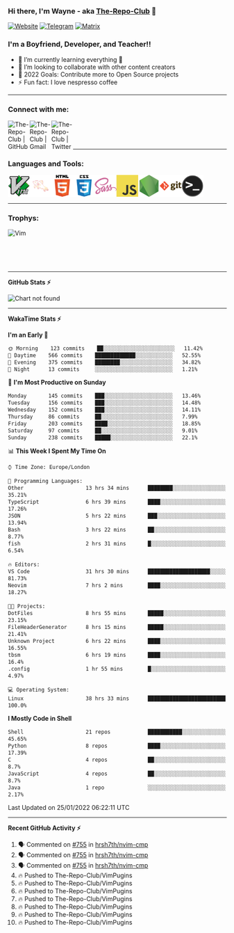### Hi there, I'm Wayne - aka [The-Repo-Club][website] 👋

[![Website](https://img.shields.io/badge/Find%20on-Github-orange.svg?colorA=44475a&colorB=bd93f9&logo=github&style=flat-square)][website]
[![Telegram](https://img.shields.io/badge/Chat%20on-Telegram-orange.svg?colorA=44475a&colorB=bd93f9&logo=telegram&style=flat-square)][telegram]
[![Matrix](https://img.shields.io/badge/Chat%20on-Matrix-orange.svg?colorA=44475a&colorB=bd93f9&logo=matrix&style=flat-square)][matrix]

### I'm a Boyfriend, Developer, and Teacher!!

- 🌱 I’m currently learning everything 🤣
- 👯 I’m looking to collaborate with other content creators
- 🥅 2022 Goals: Contribute more to Open Source projects
- ⚡ Fun fact: I love nespresso coffee

---
### Connect with me:

[<img align="left" alt="The-Repo-Club | GitHub" width="50px" src="https://img.icons8.com/nolan/64/github.png" />][website]
[<img align="left" alt="The-Repo-Club | Gmail" width="50px" src="https://img.icons8.com/nolan/64/gmail.png" />][email]
[<img align="left" alt="The-Repo-Club | Twitter" width="50px" src="https://img.icons8.com/nolan/64/telegram-app.png" />][telegram]

[website]: https://github.com/The-Repo-Club/
[email]: mailto:wayne6324@gmail.com
[telegram]: https://t.me/TheRepoClub
[matrix]: https://matrix.to/#/@the-repo-club:kde.org

<br />
<br />
<br />

---
### Languages and Tools:

<img align="left" alt="Vim" width="50px" src="https://raw.githubusercontent.com/github/explore/80688e429a7d4ef2fca1e82350fe8e3517d3494d/topics/vim/vim.png" />
<img align="left" alt="Fish" width="50px" src="https://raw.githubusercontent.com/github/explore/80688e429a7d4ef2fca1e82350fe8e3517d3494d/topics/fish/fish.png" />
<img align="left" alt="HTML5" width="50px" src="https://raw.githubusercontent.com/github/explore/80688e429a7d4ef2fca1e82350fe8e3517d3494d/topics/html/html.png" />
<img align="left" alt="CSS3" width="50px" src="https://raw.githubusercontent.com/github/explore/80688e429a7d4ef2fca1e82350fe8e3517d3494d/topics/css/css.png" />
<img align="left" alt="Sass" width="50px" src="https://raw.githubusercontent.com/github/explore/80688e429a7d4ef2fca1e82350fe8e3517d3494d/topics/sass/sass.png" />
<img align="left" alt="JavaScript" width="50px" src="https://raw.githubusercontent.com/github/explore/80688e429a7d4ef2fca1e82350fe8e3517d3494d/topics/javascript/javascript.png" />
<img align="left" alt="Node.js" width="50px" src="https://raw.githubusercontent.com/github/explore/80688e429a7d4ef2fca1e82350fe8e3517d3494d/topics/nodejs/nodejs.png" />
<img align="left" alt="Git" width="50px" src="https://raw.githubusercontent.com/github/explore/80688e429a7d4ef2fca1e82350fe8e3517d3494d/topics/git/git.png" />
<img align="left" alt="Terminal" width="50px" src="https://raw.githubusercontent.com/github/explore/80688e429a7d4ef2fca1e82350fe8e3517d3494d/topics/terminal/terminal.png" />

<br />
<br />
<br />

---
### Trophys:

<img align="left" alt="Vim" width="1200px" src="https://github-profile-trophy.vercel.app/?username=The-Repo-Club&theme=dracula&margin-w=8&margin-h=8&column=8" />

---

<br />
<br />
<br />
<br />

---
**GitHub Stats ⚡**

![Chart not found](https://github-readme-stats.vercel.app/api?username=The-Repo-Club&theme=tokyonight&show_icons=true&count_private=true&hide_border=true&include_all_commits=true&custom_title=The-Repo-Club%27s+GitHub+Stats)


---
**WakaTime Stats ⚡**

<!--START_SECTION:waka-->
**I'm an Early 🐤** 

```text
🌞 Morning    123 commits    ██░░░░░░░░░░░░░░░░░░░░░░░   11.42% 
🌆 Daytime    566 commits    █████████████░░░░░░░░░░░░   52.55% 
🌃 Evening    375 commits    ████████░░░░░░░░░░░░░░░░░   34.82% 
🌙 Night      13 commits     ░░░░░░░░░░░░░░░░░░░░░░░░░   1.21%

```
📅 **I'm Most Productive on Sunday** 

```text
Monday       145 commits    ███░░░░░░░░░░░░░░░░░░░░░░   13.46% 
Tuesday      156 commits    ███░░░░░░░░░░░░░░░░░░░░░░   14.48% 
Wednesday    152 commits    ███░░░░░░░░░░░░░░░░░░░░░░   14.11% 
Thursday     86 commits     ██░░░░░░░░░░░░░░░░░░░░░░░   7.99% 
Friday       203 commits    ████░░░░░░░░░░░░░░░░░░░░░   18.85% 
Saturday     97 commits     ██░░░░░░░░░░░░░░░░░░░░░░░   9.01% 
Sunday       238 commits    █████░░░░░░░░░░░░░░░░░░░░   22.1%

```


📊 **This Week I Spent My Time On** 

```text
⌚︎ Time Zone: Europe/London

💬 Programming Languages: 
Other                    13 hrs 34 mins      ████████░░░░░░░░░░░░░░░░░   35.21% 
TypeScript               6 hrs 39 mins       ████░░░░░░░░░░░░░░░░░░░░░   17.26% 
JSON                     5 hrs 22 mins       ███░░░░░░░░░░░░░░░░░░░░░░   13.94% 
Bash                     3 hrs 22 mins       ██░░░░░░░░░░░░░░░░░░░░░░░   8.77% 
fish                     2 hrs 31 mins       █░░░░░░░░░░░░░░░░░░░░░░░░   6.54%

🔥 Editors: 
VS Code                  31 hrs 30 mins      ████████████████████░░░░░   81.73% 
Neovim                   7 hrs 2 mins        ████░░░░░░░░░░░░░░░░░░░░░   18.27%

🐱‍💻 Projects: 
DotFiles                 8 hrs 55 mins       █████░░░░░░░░░░░░░░░░░░░░   23.15% 
FileHeaderGenerator      8 hrs 15 mins       █████░░░░░░░░░░░░░░░░░░░░   21.41% 
Unknown Project          6 hrs 22 mins       ████░░░░░░░░░░░░░░░░░░░░░   16.55% 
tbsm                     6 hrs 19 mins       ████░░░░░░░░░░░░░░░░░░░░░   16.4% 
.config                  1 hr 55 mins        █░░░░░░░░░░░░░░░░░░░░░░░░   4.97%

💻 Operating System: 
Linux                    38 hrs 33 mins      █████████████████████████   100.0%

```

**I Mostly Code in Shell** 

```text
Shell                    21 repos            ███████████░░░░░░░░░░░░░░   45.65% 
Python                   8 repos             ████░░░░░░░░░░░░░░░░░░░░░   17.39% 
C                        4 repos             ██░░░░░░░░░░░░░░░░░░░░░░░   8.7% 
JavaScript               4 repos             ██░░░░░░░░░░░░░░░░░░░░░░░   8.7% 
Java                     1 repo              ░░░░░░░░░░░░░░░░░░░░░░░░░   2.17%

```



 Last Updated on 25/01/2022 06:22:11 UTC
<!--END_SECTION:waka-->

---

**Recent GitHub Activity :zap:**

<!--START_SECTION:activity-->
1. 🗣 Commented on [#755](https://github.com/hrsh7th/nvim-cmp/issues/755) in [hrsh7th/nvim-cmp](https://github.com/hrsh7th/nvim-cmp)
2. 🗣 Commented on [#755](https://github.com/hrsh7th/nvim-cmp/issues/755) in [hrsh7th/nvim-cmp](https://github.com/hrsh7th/nvim-cmp)
3. 🗣 Commented on [#755](https://github.com/hrsh7th/nvim-cmp/issues/755) in [hrsh7th/nvim-cmp](https://github.com/hrsh7th/nvim-cmp)
4. 🔥 Pushed to The-Repo-Club/VimPugins
5. 🔥 Pushed to The-Repo-Club/VimPugins
6. 🔥 Pushed to The-Repo-Club/VimPugins
7. 🔥 Pushed to The-Repo-Club/VimPugins
8. 🔥 Pushed to The-Repo-Club/VimPugins
9. 🔥 Pushed to The-Repo-Club/VimPugins
10. 🔥 Pushed to The-Repo-Club/VimPugins
<!--END_SECTION:activity-->